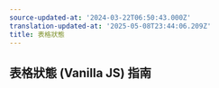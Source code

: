 ```yaml
---
source-updated-at: '2024-03-22T06:50:43.000Z'
translation-updated-at: '2025-05-08T23:44:06.209Z'
title: 表格狀態
---
```

## 表格狀態 (Vanilla JS) 指南
